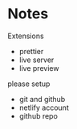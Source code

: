 # Notes

Extensions

- prettier
- live server
- live preview

please setup

- git and github
- netlify account
- github repo